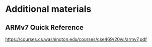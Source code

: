 # Additional materials


## ARMv7 Quick Reference

https://courses.cs.washington.edu/courses/cse469/20wi/armv7.pdf
